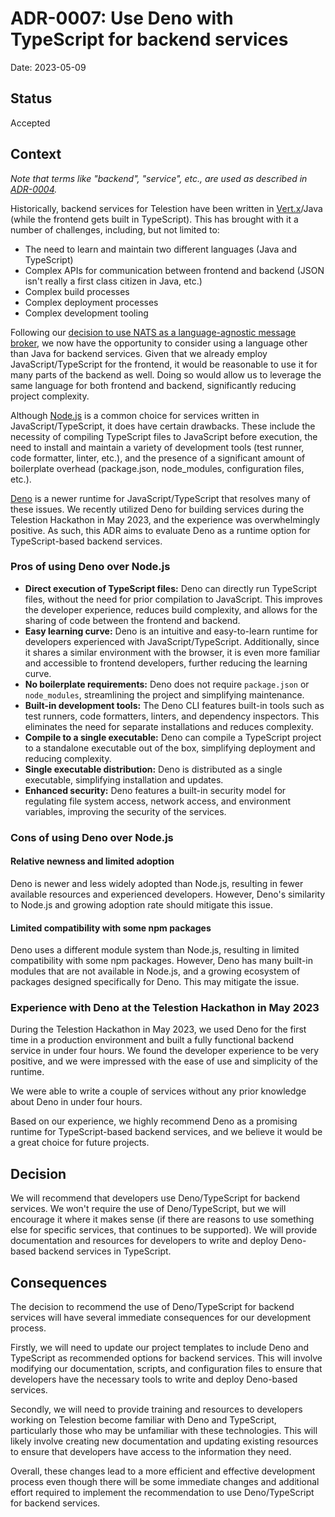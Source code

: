 # ADR-0007: Use Deno with TypeScript for backend services

Date: 2023-05-09

## Status

Accepted

## Context
<!-- The issue that is motivating this decision and any context that influences or constrains the decision. -->

_Note that terms like "backend", "service", etc., are used as described in [ADR-0004](./0004-revised-vert-x-independent-terminology.md)._

Historically, backend services for Telestion have been written in [Vert.x](https://vertx.io/)/Java (while the frontend gets built in TypeScript). This has brought with it a number of challenges, including, but not limited to:

- The need to learn and maintain two different languages (Java and TypeScript)
- Complex APIs for communication between frontend and backend (JSON isn't really a first class citizen in Java, etc.)
- Complex build processes
- Complex deployment processes
- Complex development tooling


Following our [decision to use NATS as a language-agnostic message broker](./0003-use-nats-as-distributed-message-bus.md), we now have the opportunity to consider using a language other than Java for backend services. Given that we already employ JavaScript/TypeScript for the frontend, it would be reasonable to use it for many parts of the backend as well. Doing so would allow us to leverage the same language for both frontend and backend, significantly reducing project complexity.

Although [Node.js](https://nodejs.org/) is a common choice for services written in JavaScript/TypeScript, it does have certain drawbacks. These include the necessity of compiling TypeScript files to JavaScript before execution, the need to install and maintain a variety of development tools (test runner, code formatter, linter, etc.), and the presence of a significant amount of boilerplate overhead (package.json, node_modules, configuration files, etc.).

[Deno](https://deno.com/) is a newer runtime for JavaScript/TypeScript that resolves many of these issues. We recently utilized Deno for building services during the Telestion Hackathon in May 2023, and the experience was overwhelmingly positive. As such, this ADR aims to evaluate Deno as a runtime option for TypeScript-based backend services.

### Pros of using Deno over Node.js

- **Direct execution of TypeScript files:** Deno can directly run TypeScript files, without the need for prior compilation to JavaScript. This improves the developer experience, reduces build complexity, and allows for the sharing of code between the frontend and backend.
- **Easy learning curve:** Deno is an intuitive and easy-to-learn runtime for developers experienced with JavaScript/TypeScript. Additionally, since it shares a similar environment with the browser, it is even more familiar and accessible to frontend developers, further reducing the learning curve.
- **No boilerplate requirements:** Deno does not require `package.json` or `node_modules`, streamlining the project and simplifying maintenance.
- **Built-in development tools:** The Deno CLI features built-in tools such as test runners, code formatters, linters, and dependency inspectors. This eliminates the need for separate installations and reduces complexity.
- **Compile to a single executable:** Deno can compile a TypeScript project to a standalone executable out of the box, simplifying deployment and reducing complexity.
- **Single executable distribution:** Deno is distributed as a single executable, simplifying installation and updates.
- **Enhanced security:** Deno features a built-in security model for regulating file system access, network access, and environment variables, improving the security of the services.

### Cons of using Deno over Node.js

#### Relative newness and limited adoption

Deno is newer and less widely adopted than Node.js, resulting in fewer available resources and experienced developers. However, Deno's similarity to Node.js and growing adoption rate should mitigate this issue.

#### Limited compatibility with some npm packages

Deno uses a different module system than Node.js, resulting in limited compatibility with some npm packages. However, Deno has many built-in modules that are not available in Node.js, and a growing ecosystem of packages designed specifically for Deno. This may mitigate the issue.

### Experience with Deno at the Telestion Hackathon in May 2023

During the Telestion Hackathon in May 2023, we used Deno for the first time in a production environment and built a fully functional backend service in under four hours. We found the developer experience to be very positive, and we were impressed with the ease of use and simplicity of the runtime.

We were able to write a couple of services without any prior knowledge about Deno in under four hours.

Based on our experience, we highly recommend Deno as a promising runtime for TypeScript-based backend services, and we believe it would be a great choice for future projects.

## Decision
<!-- The change that we're proposing or have agreed to implement. -->

We will recommend that developers use Deno/TypeScript for backend services. We won't require the use of Deno/TypeScript, but we will encourage it where it makes sense (if there are reasons to use something else for specific services, that continues to be supported). We will provide documentation and resources for developers to write and deploy Deno-based backend services in TypeScript.

## Consequences
<!-- What becomes easier, or more difficult to do and any risks introduced by the change that will need to be mitigated? -->

The decision to recommend the use of Deno/TypeScript for backend services will have several immediate consequences for our development process.

Firstly, we will need to update our project templates to include Deno and TypeScript as recommended options for backend services. This will involve modifying our documentation, scripts, and configuration files to ensure that developers have the necessary tools to write and deploy Deno-based services.

Secondly, we will need to provide training and resources to developers working on Telestion become familiar with Deno and TypeScript, particularly those who may be unfamiliar with these technologies. This will likely involve creating new documentation and updating existing resources to ensure that developers have access to the information they need.

Overall, these changes lead to a more efficient and effective development process even though there will be some immediate changes and additional effort required to implement the recommendation to use Deno/TypeScript for backend services.
